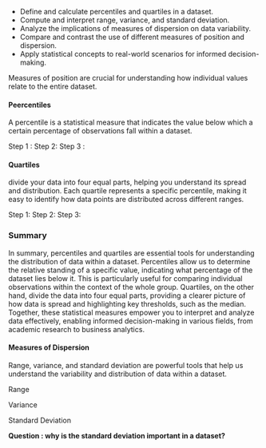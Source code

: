 


- Define and calculate percentiles and quartiles in a dataset.
- Compute and interpret range, variance, and standard deviation.
- Analyze the implications of measures of dispersion on data variability.
- Compare and contrast the use of different measures of position and dispersion.
- Apply statistical concepts to real-world scenarios for informed decision-making.


Measures of position are crucial for understanding how individual values relate to the entire dataset.

#### Peercentiles
A percentile is a statistical measure that indicates the value below which a certain percentage of observations fall within a dataset.

Step 1 :
Step 2:
Step 3 :

#### Quartiles
divide your data into four equal parts, helping you understand its spread and distribution. Each quartile represents a specific percentile, making it easy to identify how data points are distributed across different ranges.

Step 1:
Step 2:
Step 3:

### Summary 
In summary, percentiles and quartiles are essential tools for understanding the distribution of data within a dataset. Percentiles allow us to determine the relative standing of a specific value, indicating what percentage of the dataset lies below it. This is particularly useful for comparing individual observations within the context of the whole group. Quartiles, on the other hand, divide the data into four equal parts, providing a clearer picture of how data is spread and highlighting key thresholds, such as the median. Together, these statistical measures empower you to interpret and analyze data effectively, enabling informed decision-making in various fields, from academic research to business analytics.



#### Measures of Dispersion
Range, variance, and standard deviation are powerful tools that help us understand the variability and distribution of data within a dataset. 


Range 


Variance


Standard Deviation

**Question : why is the standard deviation important in a dataset?**
